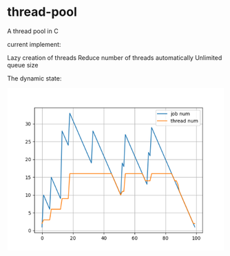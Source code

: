# thread-pool

A thread pool in C

current implement:

Lazy creation of threads
Reduce number of threads automatically
Unlimited queue size


The dynamic state:

![alt dynamic.png](./test/dynamic.png)
